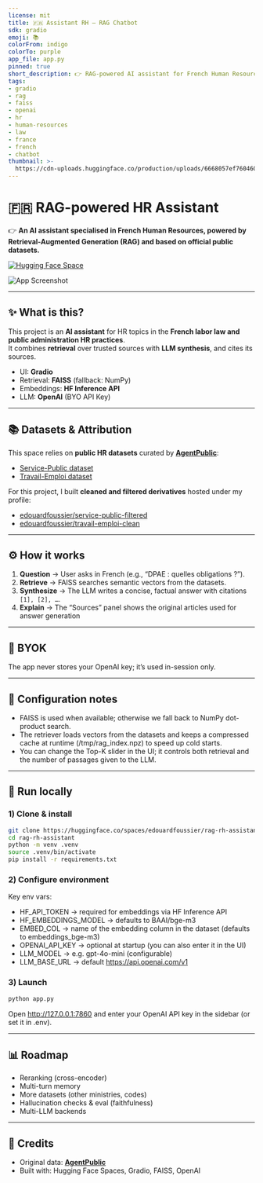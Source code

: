 ```yaml
---
license: mit
title: 🇫🇷 Assistant RH — RAG Chatbot
sdk: gradio
emoji: 📚
colorFrom: indigo
colorTo: purple
app_file: app.py
pinned: true
short_description: 👉 RAG-powered AI assistant for French Human Resources
tags:
- gradio
- rag
- faiss
- openai
- hr
- human-resources
- law
- france
- french
- chatbot
thumbnail: >-
  https://cdn-uploads.huggingface.co/production/uploads/6668057ef7604601278857f5/JeivLn409aMRCqx6RwO2J.png
---
```


# 🇫🇷 RAG-powered HR Assistant

👉 **An AI assistant specialised in French Human Resources, powered by Retrieval-Augmented Generation (RAG) and based on official public datasets.**  

[![Hugging Face Space](https://img.shields.io/badge/🤗-HuggingFace%20Space-blue)](https://huggingface.co/spaces/edouardfoussier/rag-rh-assistant)

![App Screenshot](assets/screenshot2.png)

---

## ✨ What is this?

This project is an **AI assistant** for HR topics in the **French labor law and public administration HR practices**.  
It combines **retrieval** over trusted sources with **LLM synthesis**, and cites its sources.

- UI: **Gradio**
- Retrieval: **FAISS** (fallback: NumPy)
- Embeddings: **HF Inference API**
- LLM: **OpenAI** (BYO API Key)

---

## 📚 Datasets & Attribution

This space relies on **public HR datasets** curated by [**AgentPublic**](https://huggingface.co/datasets/AgentPublic):
- [Service-Public dataset](https://huggingface.co/datasets/AgentPublic/service-public)
- [Travail-Emploi dataset](https://huggingface.co/datasets/AgentPublic/travail-emploi)

For this project, I built **cleaned and filtered derivatives** hosted under my profile:
- [edouardfoussier/service-public-filtered](https://huggingface.co/datasets/edouardfoussier/service-public-filtered)
- [edouardfoussier/travail-emploi-clean](https://huggingface.co/datasets/edouardfoussier/travail-emploi-clean)

---

## ⚙️ How it works

1. **Question** → User asks in French (e.g., “DPAE : quelles obligations ?”).  
2. **Retrieve** → FAISS searches semantic vectors from the datasets.  
3. **Synthesize** → The LLM writes a concise, factual answer with citations `[1], [2], …`.  
4. **Explain** → The “Sources” panel shows the original articles used for answer generation

---

## 🔑 BYOK

The app never stores your OpenAI key; it’s used in-session only.

---

## 🧩 Configuration notes

- FAISS is used when available; otherwise we fall back to NumPy dot-product search.
- The retriever loads vectors from the datasets and keeps a compressed cache at runtime (/tmp/rag_index.npz) to speed up cold starts.
- You can change the Top-K slider in the UI; it controls both retrieval and the number of passages given to the LLM.

---

## 🚀 Run locally

### 1) Clone & install
```bash
git clone https://huggingface.co/spaces/edouardfoussier/rag-rh-assistant
cd rag-rh-assistant
python -m venv .venv
source .venv/bin/activate
pip install -r requirements.txt
```

### 2) Configure environment
Key env vars:
- HF_API_TOKEN → required for embeddings via HF Inference API
- HF_EMBEDDINGS_MODEL → defaults to BAAI/bge-m3
- EMBED_COL → name of the embedding column in the dataset (defaults to embeddings_bge-m3)
- OPENAI_API_KEY → optional at startup (you can also enter it in the UI)
- LLM_MODEL → e.g. gpt-4o-mini (configurable)
- LLM_BASE_URL → default https://api.openai.com/v1

### 3) Launch
```bash
python app.py
```

Open http://127.0.0.1:7860 and enter your OpenAI API key in the sidebar (or set it in .env).

---

## 📊 Roadmap

- Reranking (cross-encoder)
- Multi-turn memory
- More datasets (other ministries, codes)
- Hallucination checks & eval (faithfulness)
- Multi-LLM backends

---

## 🙌 Credits

- Original data: [**AgentPublic**](https://huggingface.co/datasets/AgentPublic)
- Built with: Hugging Face Spaces, Gradio, FAISS, OpenAI
